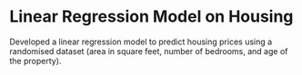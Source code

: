 # Linear Regression Model on Housing
 
Developed a linear regression model to predict housing prices
using a randomised dataset (area in square feet, number of
bedrooms, and age of the property).
